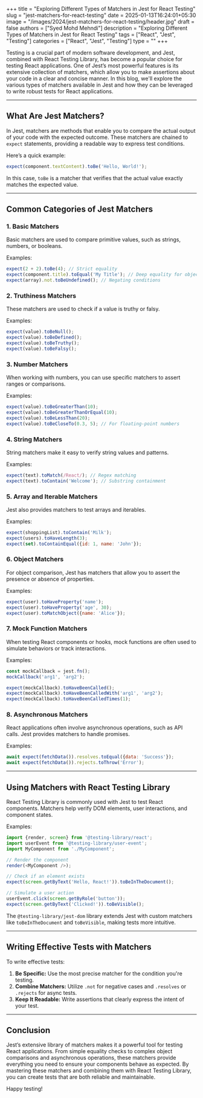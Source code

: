 +++
title = "Exploring Different Types of Matchers in Jest for React Testing"
slug = "jest-matchers-for-react-testing"
date = 2025-01-13T16:24:01+05:30
image = "/images/2024/jest-matchers-for-react-testing/header.jpg"
draft = false
authors = ["Syed Mohd Mehndi"]
description = "Exploring Different Types of Matchers in Jest for React Testing"
tags = ["React", "Jest", "Testing"]
categories = ["React", "Jest", "Testing"]
type = ""
+++

Testing is a crucial part of modern software development, and Jest, combined with React Testing Library, has become a popular choice for testing React applications. One of Jest’s most powerful features is its extensive collection of matchers, which allow you to make assertions about your code in a clear and concise manner. In this blog, we'll explore the various types of matchers available in Jest and how they can be leveraged to write robust tests for React applications.

---

## What Are Jest Matchers?

In Jest, matchers are methods that enable you to compare the actual output of your code with the expected outcome. These matchers are chained to `expect` statements, providing a readable way to express test conditions.

Here’s a quick example:

```javascript
expect(component.textContent).toBe('Hello, World!');
```

In this case, `toBe` is a matcher that verifies that the actual value exactly matches the expected value.

---

## Common Categories of Jest Matchers

### 1. **Basic Matchers**

Basic matchers are used to compare primitive values, such as strings, numbers, or booleans.

Examples:

```javascript
expect(2 + 2).toBe(4); // Strict equality
expect(component.title).toEqual('My Title'); // Deep equality for objects or arrays
expect(array).not.toBeUndefined(); // Negating conditions
```

### 2. **Truthiness Matchers**

These matchers are used to check if a value is truthy or falsy.

Examples:

```javascript
expect(value).toBeNull();
expect(value).toBeDefined();
expect(value).toBeTruthy();
expect(value).toBeFalsy();
```

### 3. **Number Matchers**

When working with numbers, you can use specific matchers to assert ranges or comparisons.

Examples:

```javascript
expect(value).toBeGreaterThan(10);
expect(value).toBeGreaterThanOrEqual(10);
expect(value).toBeLessThan(20);
expect(value).toBeCloseTo(0.3, 5); // For floating-point numbers
```

### 4. **String Matchers**

String matchers make it easy to verify string values and patterns.

Examples:

```javascript
expect(text).toMatch(/React/); // Regex matching
expect(text).toContain('Welcome'); // Substring containment
```

### 5. **Array and Iterable Matchers**

Jest also provides matchers to test arrays and iterables.

Examples:

```javascript
expect(shoppingList).toContain('Milk');
expect(users).toHaveLength(3);
expect(set).toContainEqual({id: 1, name: 'John'});
```

### 6. **Object Matchers**

For object comparison, Jest has matchers that allow you to assert the presence or absence of properties.

Examples:

```javascript
expect(user).toHaveProperty('name');
expect(user).toHaveProperty('age', 30);
expect(user).toMatchObject({name: 'Alice'});
```

### 7. **Mock Function Matchers**

When testing React components or hooks, mock functions are often used to simulate behaviors or track interactions.

Examples:

```javascript
const mockCallback = jest.fn();
mockCallback('arg1', 'arg2');

expect(mockCallback).toHaveBeenCalled();
expect(mockCallback).toHaveBeenCalledWith('arg1', 'arg2');
expect(mockCallback).toHaveBeenCalledTimes(1);
```

### 8. **Asynchronous Matchers**

React applications often involve asynchronous operations, such as API calls. Jest provides matchers to handle promises.

Examples:

```javascript
await expect(fetchData()).resolves.toEqual({data: 'Success'});
await expect(fetchData()).rejects.toThrow('Error');
```

---

## Using Matchers with React Testing Library

React Testing Library is commonly used with Jest to test React components. Matchers help verify DOM elements, user interactions, and component states.

Examples:

```javascript
import {render, screen} from '@testing-library/react';
import userEvent from '@testing-library/user-event';
import MyComponent from './MyComponent';

// Render the component
render(<MyComponent />);

// Check if an element exists
expect(screen.getByText('Hello, React!')).toBeInTheDocument();

// Simulate a user action
userEvent.click(screen.getByRole('button'));
expect(screen.getByText('Clicked!')).toBeVisible();
```

The `@testing-library/jest-dom` library extends Jest with custom matchers like `toBeInTheDocument` and `toBeVisible`, making tests more intuitive.

---

## Writing Effective Tests with Matchers

To write effective tests:

1. **Be Specific:** Use the most precise matcher for the condition you're testing.
2. **Combine Matchers:** Utilize `.not` for negative cases and `.resolves` or `.rejects` for async tests.
3. **Keep It Readable:** Write assertions that clearly express the intent of your test.

---

## Conclusion

Jest’s extensive library of matchers makes it a powerful tool for testing React applications. From simple equality checks to complex object comparisons and asynchronous operations, these matchers provide everything you need to ensure your components behave as expected. By mastering these matchers and combining them with React Testing Library, you can create tests that are both reliable and maintainable.

Happy testing!
